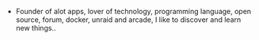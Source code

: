 - Founder of alot apps, lover of technology, programming language, open source, forum, docker, unraid and arcade, I like to discover and learn new things..
  <br>

























































































































































































































































































































































































































































































































































































































































































































































































































































































































































